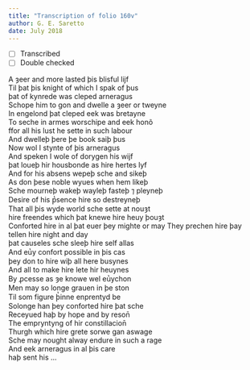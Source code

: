 ```yaml
---
title: "Transcription of folio 160v"
author: G. E. Saretto
date: July 2018
---
```


- [ ] Transcribed
- [ ] Double checked

A ȝeer and more lasted þis blisful lijf  
Til þat þis knight of which I spak of þus  
þat of kynrede was cleped arneragus  
Schope him to gon and dwelle a ȝeer or tweyne  
In engelond þat cleped eek was bretayne  
To seche in armes worschipe and eek honõ  
ffor all his lust he sette in such labour  
And dwelleþ þere þe book saiþ þus  
Now wol I stynte of þis arneragus  
And speken I wole of dorygen his wijf  
þat loueþ hir housbonde as hire hertes lyf  
And for his absens wepeþ sche and sikeþ  
As don þese noble wyues when hem likeþ  
Sche mourneþ wakeþ wayleþ fasteþ ⁊ pleyneþ  
Desire of his p̔sence hire so destreyneþ  
That all þis wyde world sche sette at nouȝt  
hire freendes which þat knewe hire heuy þouȝt  
Conforted hire in al þat euer þey mighte or may
They prechen hire þay tellen hire night and day  
þat causeles sche sleeþ hire self allas  
And eu̔y confort possible in þis cas  
þey don to hire wiþ all here busynes  
And all to make hire lete hir heuynes  
By ꝓcesse as ȝe knowe wel eu̔ychon  
Men may so longe grauen in þe ston  
Til som figure þ̔inne enprentyd be  
Solonge han þey conforted hire þat sche  
Receyued haþ by hope and by reson̄  
The empryntyng of hir constillacion̄  
Thurgh which hire grete sorwe gan aswage  
Sche may nought alway endure in such a rage  
And eek arneragus in al þis care  
haþ sent his ... 

